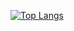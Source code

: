 [![Top Langs](https://github-readme-stats.vercel.app/api/top-langs/?username=Uda-Titor
)](https://github.com/anuraghazra/github-readme-stats)

<!--
**Uda-Titor/Uda-Titor** is a ✨ _special_ ✨ repository because its `README.md` (this file) appears on your GitHub profile.

Here are some ideas to get you started:

- 🔭 I’m currently working on ...
- 🌱 I’m currently learning ...
- 👯 I’m looking to collaborate on ...
- 🤔 I’m looking for help with ...
- 💬 Ask me about ...
- 📫 How to reach me: ...
- 😄 Pronouns: ...
- ⚡ Fun fact: ...
-->
